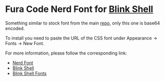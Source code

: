 # Fura Code Nerd Font for [Blink Shell](http://www.blink.sh)

Something similar to stock font from the main [repo](https://github.com/blinksh/fonts), only this one is base64 encoded.

To install you need to paste the URL of the CSS font under Appearance -> Fonts -> New Font.

For more information, please follow the corresponding link:

- [Nerd Font](https://github.com/ryanoasis/nerd-fonts)
- [Blink Shell](http://www.blink.sh)
- [Blink Shell Fonts](https://github.com/blinksh/fonts)
